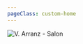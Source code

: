 ```yaml
---
pageClass: custom-home
---
```


<IndexHeader />

![V. Arranz - Salon](/img/index/salon-1.jpg)

<br>
<br>
<br>


<ThreeBlock />
